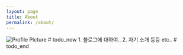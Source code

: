 ```yaml
---
layout: page
title: About
permalink: /about/
---
```


<img src="{{ site.baseurl }}/assets/profile-placeholder.gif" title="Profile Picture" class="profile">
# todo_now
1. 블로그에 대하여..
2. 자기 소개 등등 etc..
# todo_end
